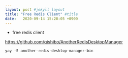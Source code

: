 ```yaml
---
layout: post #jekyll layout
title: "Free Redis Client" #title 
date:   2020-09-14 15:20:05 +0900                 
---
```


-   free redis client

<https://github.com/qishibo/AnotherRedisDesktopManager>

    yay -S another-redis-desktop-manager-bin

